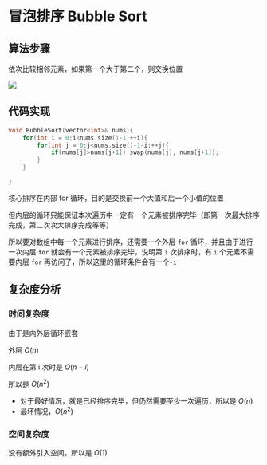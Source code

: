 
# 冒泡排序 Bubble Sort

## 算法步骤

依次比较相邻元素，如果第一个大于第二个，则交换位置

![](https://www.runoob.com/wp-content/uploads/2019/03/bubbleSort.gif)

## 代码实现

```cpp
void BubbleSort(vector<int>& nums){
    for(int i = 0;i<nums.size()-1;++i){
        for(int j = 0;j<nums.size()-1-i;++j){
            if(nums[j]>nums[j+1]) swap(nums[j], nums[j+1]);
        }
    }

}
```

核心排序在内部 for 循环，目的是交换前一个大值和后一个小值的位置

但内层的循环只能保证本次遍历中一定有一个元素被排序完毕（即第一次最大排序完成，第二次次大排序完成等等）

所以要对数组中每一个元素进行排序，还需要一个外层 `for` 循环，并且由于进行一次内层 `for` 就会有一个元素被排序完毕，说明第 `i` 次排序时，有 `i` 个元素不需要内层 `for` 再访问了，所以这里的循环条件会有一个`-i`

## 复杂度分析

### 时间复杂度

由于是内外层循环嵌套

外层 $O(n)$

内层在第 i 次时是 $O(n-i)$

所以是 $O(n^2)$

- 对于最好情况，就是已经排序完毕，但仍然需要至少一次遍历，所以是 $O(n)$
- 最坏情况，$O(n^2)$

### 空间复杂度

没有额外引入空间，所以是 $O(1)$
